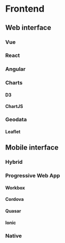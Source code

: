 # Frontend

## Web interface

### Vue

### React

### Angular

### Charts

#### D3

#### ChartJS

### Geodata

#### Leaflet

## Mobile interface

### Hybrid

### Progressive Web App

#### Workbox

#### Cordova

#### Quasar

#### Ionic

### Native
